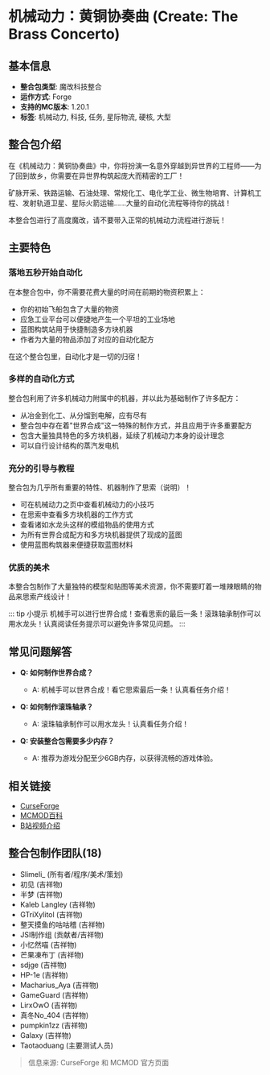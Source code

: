 <ModInfo 
  curseForgeId="create-the-brass-concerto" 
  modName="机械动力：黄铜协奏曲（Create: The Brass Concerto）" 
  projectId="1238396"
/>

# 机械动力：黄铜协奏曲 (Create: The Brass Concerto)

## 基本信息

- **整合包类型**: 魔改科技整合
- **运作方式**: Forge
- **支持的MC版本**: 1.20.1
- **标签**: 机械动力, 科技, 任务, 星际物流, 硬核, 大型

## 整合包介绍

在《机械动力：黄铜协奏曲》中，你将扮演一名意外穿越到异世界的工程师——为了回到故乡，你需要在异世界构筑起庞大而精密的工厂！

矿脉开采、铁路运输、石油处理、常规化工、电化学工业、微生物培育、计算机工程、发射轨道卫星、星际火箭运输......大量的自动化流程等待你的挑战！

本整合包进行了高度魔改，请不要带入正常的机械动力流程进行游玩！

## 主要特色

### 落地五秒开始自动化

在本整合包中，你不需要花费大量的时间在前期的物资积累上：
- 你的初始飞船包含了大量的物资
- 应急工业平台可以便捷地产生一个平坦的工业场地
- 蓝图构筑站用于快捷制造多方块机器
- 作者为大量的物品添加了对应的自动化配方

在这个整合包里，自动化才是一切的归宿！

### 多样的自动化方式

整合包利用了许多机械动力附属中的机器，并以此为基础制作了许多配方：
- 从冶金到化工、从分馏到电解，应有尽有
- 整合包中存在着"世界合成"这一特殊的制作方式，并且应用于许多重要配方
- 包含大量独具特色的多方块机器，延续了机械动力本身的设计理念
- 可以自行设计结构的蒸汽发电机

### 充分的引导与教程

整合包为几乎所有重要的特性、机器制作了思索（说明）！
- 可在机械动力之页中查看机械动力的小技巧
- 在思索中查看多方块机器的工作方式
- 查看诸如水龙头这样的模组物品的使用方式
- 为所有世界合成配方和多方块机器提供了现成的蓝图
- 使用蓝图构筑器来便捷获取蓝图材料

### 优质的美术

本整合包制作了大量独特的模型和贴图等美术资源，你不需要盯着一堆辣眼睛的物品来思索产线设计！

::: tip 小提示
机械手可以进行世界合成！查看思索的最后一条！滚珠轴承制作可以用水龙头！认真阅读任务提示可以避免许多常见问题。
:::

## 常见问题解答

- **Q: 如何制作世界合成？**
  - A: 机械手可以世界合成！看它思索最后一条！认真看任务介绍！

- **Q: 如何制作滚珠轴承？**
  - A: 滚珠轴承制作可以用水龙头！认真看任务介绍！

- **Q: 安装整合包需要多少内存？**
  - A: 推荐为游戏分配至少6GB内存，以获得流畅的游戏体验。

## 相关链接

- [CurseForge](https://www.curseforge.com/minecraft/modpacks/create-the-brass-concerto)
- [MCMOD百科](https://www.mcmod.cn/modpack/1080.html)
- [B站视频介绍](https://www.bilibili.com/video/BV1ZT4y1S712/)

## 整合包制作团队(18)

- Slimeli_ (所有者/程序/美术/策划)
- 初见 (吉祥物)
- 半梦 (吉祥物)
- Kaleb Langley (吉祥物)
- GTriXylitol (吉祥物)
- 整天摸鱼的咕咕稽 (吉祥物)
- JSI制作组 (贡献者/吉祥物)
- 小忆然喵 (吉祥物)
- 芒果凍布丁 (吉祥物)
- sdjge (吉祥物)
- HP-1e (吉祥物)
- Macharius_Aya (吉祥物)
- GameGuard (吉祥物)
- LirxOwO (吉祥物)
- 真冬No_404 (吉祥物)
- pumpkin1zz (吉祥物)
- Galaxy (吉祥物)
- Taotaoduang (主要测试人员)

> 信息来源: CurseForge 和 MCMOD 官方页面